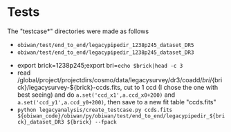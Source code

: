 # Tests

The "testcase*" directories were made as follows
 * `obiwan/test/end_to_end/legacypipedir_1238p245_dataset_DR5`
 * `obiwan/test/end_to_end/legacypipedir_1238p245_dataset_DR3`
  - export brick=1238p245;export bri=`echo $brick|head -c 3`
  - read /global/project/projectdirs/cosmo/data/legacysurvey/dr3/coadd/${bri}/${brick}/legacysurvey-${brick}-ccds.fits, cut to 1 ccd (I chose the one with best seeing) and do `a.set('ccd_x1',a.ccd_x0+200)` and `a.set('ccd_y1',a.ccd_y0+200)`, then save to a new fit table "ccds.fits" 
  - `python legacyanalysis/create_testcase.py ccds.fits ${obiwan_code}/obiwan/py/obiwan/test/end_to_end/legacypipedir_${brick}_dataset_DR3 ${brick} --fpack`




